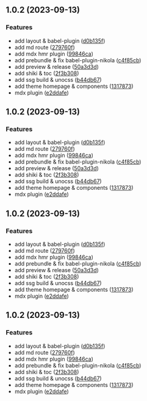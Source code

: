 ## 1.0.2 (2023-09-13)


### Features

* add layout & babel-plugin ([d0b135f](https://github.com/nikojxie/nikola/commit/d0b135fb04605abc54d955c3e67d2c8a52435316))
* add md route ([279760f](https://github.com/nikojxie/nikola/commit/279760fb73e1285d0b5591785b8adc9606a5a01e))
* add mdx hmr plugin ([99846ca](https://github.com/nikojxie/nikola/commit/99846cac943a1955007b1514c826113ba7c795c6))
* add prebundle & fix babel-plugin-nikola ([c4f85cb](https://github.com/nikojxie/nikola/commit/c4f85cb19b646c7ae7fc0e7193804d36dd7c8530))
* add preview & release ([50a3d3d](https://github.com/nikojxie/nikola/commit/50a3d3d25f52ca555cc30944119b59d562814bfc))
* add shiki & toc ([2f3b308](https://github.com/nikojxie/nikola/commit/2f3b308de9b989421c55822f21e023942726e808))
* add ssg build & unocss ([b44db67](https://github.com/nikojxie/nikola/commit/b44db67a1809d933fd8fcc77a9d5fc6ae1af6ac8))
* add theme homepage & components ([1317873](https://github.com/nikojxie/nikola/commit/1317873d7d5507a756c85de621ac568634bf2ddf))
* mdx plugin ([e2ddafe](https://github.com/nikojxie/nikola/commit/e2ddafefa6068d72dba7a3a2cf2b95a71879d21c))



## 1.0.2 (2023-09-13)


### Features

* add layout & babel-plugin ([d0b135f](https://github.com/nikojxie/nikola/commit/d0b135fb04605abc54d955c3e67d2c8a52435316))
* add md route ([279760f](https://github.com/nikojxie/nikola/commit/279760fb73e1285d0b5591785b8adc9606a5a01e))
* add mdx hmr plugin ([99846ca](https://github.com/nikojxie/nikola/commit/99846cac943a1955007b1514c826113ba7c795c6))
* add prebundle & fix babel-plugin-nikola ([c4f85cb](https://github.com/nikojxie/nikola/commit/c4f85cb19b646c7ae7fc0e7193804d36dd7c8530))
* add preview & release ([50a3d3d](https://github.com/nikojxie/nikola/commit/50a3d3d25f52ca555cc30944119b59d562814bfc))
* add shiki & toc ([2f3b308](https://github.com/nikojxie/nikola/commit/2f3b308de9b989421c55822f21e023942726e808))
* add ssg build & unocss ([b44db67](https://github.com/nikojxie/nikola/commit/b44db67a1809d933fd8fcc77a9d5fc6ae1af6ac8))
* add theme homepage & components ([1317873](https://github.com/nikojxie/nikola/commit/1317873d7d5507a756c85de621ac568634bf2ddf))
* mdx plugin ([e2ddafe](https://github.com/nikojxie/nikola/commit/e2ddafefa6068d72dba7a3a2cf2b95a71879d21c))



## 1.0.2 (2023-09-13)


### Features

* add layout & babel-plugin ([d0b135f](https://github.com/nikojxie/nikola/commit/d0b135fb04605abc54d955c3e67d2c8a52435316))
* add md route ([279760f](https://github.com/nikojxie/nikola/commit/279760fb73e1285d0b5591785b8adc9606a5a01e))
* add mdx hmr plugin ([99846ca](https://github.com/nikojxie/nikola/commit/99846cac943a1955007b1514c826113ba7c795c6))
* add prebundle & fix babel-plugin-nikola ([c4f85cb](https://github.com/nikojxie/nikola/commit/c4f85cb19b646c7ae7fc0e7193804d36dd7c8530))
* add preview & release ([50a3d3d](https://github.com/nikojxie/nikola/commit/50a3d3d25f52ca555cc30944119b59d562814bfc))
* add shiki & toc ([2f3b308](https://github.com/nikojxie/nikola/commit/2f3b308de9b989421c55822f21e023942726e808))
* add ssg build & unocss ([b44db67](https://github.com/nikojxie/nikola/commit/b44db67a1809d933fd8fcc77a9d5fc6ae1af6ac8))
* add theme homepage & components ([1317873](https://github.com/nikojxie/nikola/commit/1317873d7d5507a756c85de621ac568634bf2ddf))
* mdx plugin ([e2ddafe](https://github.com/nikojxie/nikola/commit/e2ddafefa6068d72dba7a3a2cf2b95a71879d21c))



## 1.0.2 (2023-09-13)

### Features

- add layout & babel-plugin ([d0b135f](https://github.com/nikojxie/nikola/commit/d0b135fb04605abc54d955c3e67d2c8a52435316))
- add md route ([279760f](https://github.com/nikojxie/nikola/commit/279760fb73e1285d0b5591785b8adc9606a5a01e))
- add mdx hmr plugin ([99846ca](https://github.com/nikojxie/nikola/commit/99846cac943a1955007b1514c826113ba7c795c6))
- add prebundle & fix babel-plugin-nikola ([c4f85cb](https://github.com/nikojxie/nikola/commit/c4f85cb19b646c7ae7fc0e7193804d36dd7c8530))
- add shiki & toc ([2f3b308](https://github.com/nikojxie/nikola/commit/2f3b308de9b989421c55822f21e023942726e808))
- add ssg build & unocss ([b44db67](https://github.com/nikojxie/nikola/commit/b44db67a1809d933fd8fcc77a9d5fc6ae1af6ac8))
- add theme homepage & components ([1317873](https://github.com/nikojxie/nikola/commit/1317873d7d5507a756c85de621ac568634bf2ddf))
- mdx plugin ([e2ddafe](https://github.com/nikojxie/nikola/commit/e2ddafefa6068d72dba7a3a2cf2b95a71879d21c))
